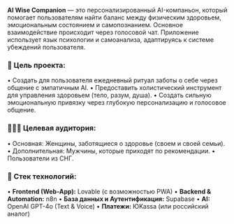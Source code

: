 **AI Wise Companion** — это персонализированный AI-компаньон, который помогает пользователям найти баланс между физическим здоровьем, эмоциональным состоянием и самопознанием. Основное взаимодействие происходит через голосовой чат. Приложение использует язык психологии и самоанализа, адаптируясь к системе убеждений пользователя.

### 🎯 Цель проекта:
• Создать для пользователя ежедневный ритуал заботы о себе через общение с эмпатичным AI.
• Предоставить холистический инструмент для управления здоровьем (тело, разум, душа).
• Создать сильную эмоциональную привязку через глубокую персонализацию и голосовое общение.

### 👩‍👩‍👧 Целевая аудитория:
• Основная: Женщины, заботящиеся о здоровье (своем и своей семьи).
• Дополнительная: Мужчины, которые приходят по рекомендации.
• Пользователи из СНГ.

### 🔧 Стек технологий:
• **Frontend (Web-App):** Lovable (с возможностью PWA)
• **Backend & Automation:** n8n
• **База данных и Аутентификация:** Supabase
• **AI:** OpenAI GPT-4o (Text & Voice)
• **Платежи:** ЮKassa (или российский аналог)
